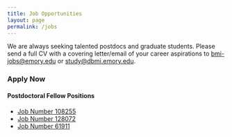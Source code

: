 ```yaml
---
title: Job Opportunities
layout: page
permalink: /jobs
---
```


We are always seeking talented postdocs and graduate students. 
Please send a full CV with a covering letter/email of your career aspirations to [bmi-jobs@emory.edu](mailto:bmi-jobs@emory.edu) or [study@dbmi.emory.edu](mailto:study@dbmi.emory.edu).

### **Apply Now**
#### **Postdoctoral Fellow Positions**
* [Job Number 108255](https://faculty-emory.icims.com/jobs/108255/post-doctoral-fellow---department-of-biomedical-informatics/job)
* [Job Number 128072](https://faculty-emory.icims.com/jobs/128072/post-doctoral-fellow---department-of-biomedical-informatics/job)
* [ Job Number 61911](https://faculty-emory.icims.com/jobs/61911/post-doctoral-fellow---department-of-biomedical-informatics/job)

